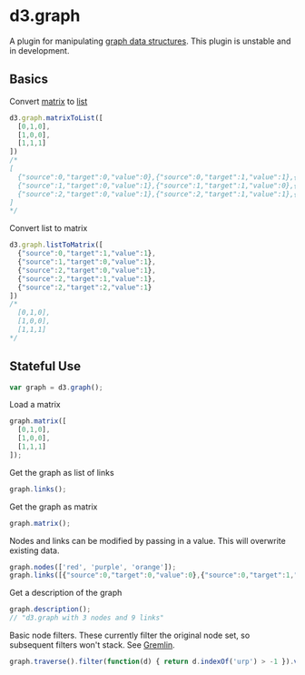 # d3.graph

A plugin for manipulating [graph data structures](http://opendatastructures.org/ods-cpp/12_Graphs.html). This plugin is unstable and in development.

## Basics

Convert [matrix](http://en.wikipedia.org/wiki/Adjacency_matrix) to [list](http://opendatastructures.org/ods-cpp/12_2_Graph_as_Collection_Li.html)

```js
d3.graph.matrixToList([
  [0,1,0],
  [1,0,0],
  [1,1,1]
])
/*
[
  {"source":0,"target":0,"value":0},{"source":0,"target":1,"value":1},{"source":0,"target":2,"value":0},
  {"source":1,"target":0,"value":1},{"source":1,"target":1,"value":0},{"source":1,"target":2,"value":0},
  {"source":2,"target":0,"value":1},{"source":2,"target":1,"value":1},{"source":2,"target":2,"value":1}
]
*/
```

Convert list to matrix

```js
d3.graph.listToMatrix([
  {"source":0,"target":1,"value":1},
  {"source":1,"target":0,"value":1},
  {"source":2,"target":0,"value":1},
  {"source":2,"target":1,"value":1},
  {"source":2,"target":2,"value":1}
])
/*
  [0,1,0],
  [1,0,0],
  [1,1,1]
*/
```

## Stateful Use

```js
var graph = d3.graph();
```

Load a matrix

```js
graph.matrix([
  [0,1,0],
  [1,0,0],
  [1,1,1]
]);
```

Get the graph as list of links

```js
graph.links();
```

Get the graph as matrix

```js
graph.matrix();
```

Nodes and links can be modified by passing in a value. This will overwrite existing data.

```js
graph.nodes(['red', 'purple', 'orange']);
graph.links([{"source":0,"target":0,"value":0},{"source":0,"target":1,"value":1},{"source":0,"target":2,"value":0}]);
```

Get a description of the graph

```js
graph.description();
// "d3.graph with 3 nodes and 9 links"
```

Basic node filters. These currently filter the original node set, so subsequent filters won't stack. See [Gremlin](https://github.com/tinkerpop/gremlin/wiki/Basic-Graph-Traversals).

```js
graph.traverse().filter(function(d) { return d.indexOf('urp') > -1 }).value();
```
